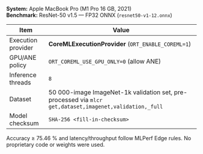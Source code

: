 **System:** Apple MacBook Pro (M1 Pro 16 GB, 2021)  
**Benchmark:** ResNet-50 v1.5 — FP32 ONNX (`resnet50-v1-12.onnx`)


| Item | Value |
|------|-------|
| Execution provider | **CoreMLExecutionProvider** (`ORT_ENABLE_COREML=1`) |
| GPU/ANE policy     | `ORT_COREML_USE_GPU_ONLY=0` (allow ANE) |
| Inference threads  | `8` |
| Dataset            | 50 000-image ImageNet-1k validation set, pre-processed via `mlcr get,dataset,imagenet,validation,_full` |
| Model checksum     | `SHA-256 <fill-in-checksum>` |

Accuracy ≥ 75.46 % and latency/throughput follow MLPerf Edge rules.
No proprietary code or weights were used.
